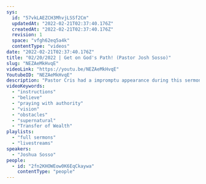 ```yaml
---
sys:
  id: "57vkLAEZCH3MhvjLSSf2Cm"
  updatedAt: "2022-02-21T02:37:40.176Z"
  createdAt: "2022-02-21T02:37:40.176Z"
  revision: 1
  space: "vfgh62eq5a4k"
  contentType: "videos"
date: "2022-02-21T02:37:40.176Z"
title: "02/20/2022 | Get on God's Path! (Pastor Josh Sosso)"
slug: "NEZAeMkHvqE"
videoLink: "https://youtu.be/NEZAeMkHvqE"
YoutubeID: "NEZAeMkHvqE"
description: "Pastor Cris had a impromptu appearance during this sermon to give us instructions for miracles we are believing for and giving a quick training on praying with authority. Pastor Josh finished off by sharing with us a vision the Lord gave him this past weekend. He said that we need to follow God on his path because all of the obstacles we face will be gone when following God. This is our time to leap into the supernatural!\n"
videoKeywords:
  - "instructions"
  - "believe"
  - "praying with authority"
  - "vision"
  - "obstacles"
  - "supernatural"
  - "Transfer of Wealth"
playlists:
  - "full sermons"
  - "livestreams"
speakers:
  - "Joshua Sosso"
people:
  - id: "2fn2KHOWEow0K6EqCkaywa"
    contentType: "people"
---
```

